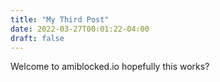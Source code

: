 ```yaml
---
title: "My Third Post"
date: 2022-03-27T00:01:22-04:00
draft: false
---
```


Welcome to amiblocked.io hopefully this works?

